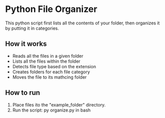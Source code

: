 # Python File Organizer

This python script first lists all the contents of your folder, then organizes it by putting it in categories.

## How it works

- Reads all the files in a given folder
- Lists all the files within the folder
- Detects file type based on the extension
- Creates folders for each file category
- Moves the file to its mathcing folder

## How to run

1. Place files ito the "example_folder" directory.
2. Run the script: py organize.py in bash